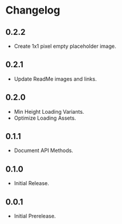 # Changelog

## 0.2.2
- Create 1x1 pixel empty placeholder image.

## 0.2.1
- Update ReadMe images and links.

## 0.2.0
- Min Height Loading Variants.
- Optimize Loading Assets.

## 0.1.1
- Document API Methods.

## 0.1.0
- Initial Release.

## 0.0.1
- Initial Prerelease.